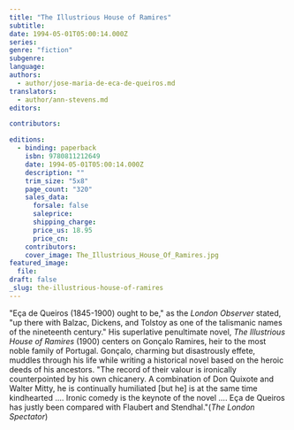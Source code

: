 ```yaml
---
title: "The Illustrious House of Ramires"
subtitle:
date: 1994-05-01T05:00:14.000Z
series:
genre: "fiction"
subgenre:
language:
authors:
  - author/jose-maria-de-eca-de-queiros.md
translators:
  - author/ann-stevens.md
editors:

contributors:

editions:
  - binding: paperback
    isbn: 9780811212649
    date: 1994-05-01T05:00:14.000Z
    description: ""
    trim_size: "5x8"
    page_count: "320"
    sales_data:
      forsale: false
      saleprice:
      shipping_charge:
      price_us: 18.95
      price_cn:
    contributors:
    cover_image: The_Illustrious_House_Of_Ramires.jpg
featured_image:
  file:
draft: false
_slug: the-illustrious-house-of-ramires
---
```


"Eça de Queiros (1845-1900) ought to be," as the _London Observer_ stated, "up there with Balzac, Dickens, and Tolstoy as one of the talismanic names of the nineteenth century." His superlative penultimate novel, _The Illustrious House of Ramires_ (1900) centers on Gonçalo Ramires, heir to the most noble family of Portugal. Gonçalo, charming but disastrously effete, muddles through his life while writing a historical novel based on the heroic deeds of his ancestors. "The record of their valour is ironically counterpointed by his own chicanery. A combination of Don Quixote and Walter Mitty, he is continually humiliated [but he] is at the same time kindhearted .... Ironic comedy is the keynote of the novel .... Eça de Queiros has justly been compared with Flaubert and Stendhal."(_The London Spectator_)

